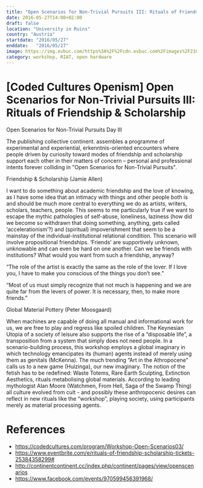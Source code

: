 ```yaml
---
title: "Open Scenarios for Non-Trivial Pursuits III: Rituals of Friendship & Scholarship"
date: 2016-05-27T14:00+02:00
draft: false
location: "University in Ruins"
country: "Austria"
startdate: "2016/05/27"
enddate:   "2016/05/27"
image: https://img.evbuc.com/https%3A%2F%2Fcdn.evbuc.com%2Fimages%2F21024052%2F148777297672%2F1%2Foriginal.jpg?w=1080&auto=format%2Ccompress&q=75&sharp=10&rect=0%2C340%2C4078%2C2039&s=49504ce0ea091bcee32c5b29606f2aa3
category: workshop, RIAT, open hardware
---
```


# [Coded Cultures Openism] Open Scenarios for Non-Trivial Pursuits III: Rituals of Friendship & Scholarship

Open Scenarios for Non-Trivial Pursuits Day III

The publishing collective continent. assembles a programme of experimental and experiential, erkenntnis-oriented encounters where people driven by curiosity toward modes of friendship and scholarship support each other in their matters of concern – personal and professional intents forever colliding in "Open Scenarios for Non-Trivial Pursuits".

Friendship & Scholarship (Jamie Allen)

I want to do something about academic friendship and the love of knowing, as I have some idea that an intimacy with things and other people both is and should be much more central to everything we do as artists, writers, scholars, teachers, people. This seems to me particularly true if we want to escape the mythic pathologies of self-abuse, loneliness, laziness (how did we become so withdrawn that doing something, anything, gets called ‘accelerationism’?) and (spiritual) impoverishment that seem to be a mainstay of the individual-institutional relational condition. This scenario will involve propositional friendships. ‘Friends’ are supportively unknown, unknowable and can even be hard on one another. Can we be friends with institutions? What would you want from such a friendship, anyway?

“The role of the artist is exactly the same as the role of the lover. If I love you, I have to make you conscious of the things you don’t see.”

“Most of us must simply recognize that not much is happening and we are quite far from the levers of power. It is necessary, then, to make more friends.”


Global Material Pottery (Peter Moosgaard)

When machines are capable of doing all manual and informational work for us, we are free to play and regress like spoiled children. The Keynesian Utopia of a society of leisure also supports the rise of a “disposable life”, a transposition from a system that simply does not need people. In a scenario-building process, this workshop employs a global imaginary in which technology emancipates its (human) agents instead of merely using them as genitals (McKenna). The much trending “Art in the Athropocene” calls us to a new game (Huizinga), our new imaginary. The notion of the fetish has to be redefined: Waste Totems, Rare Earth Sculpting, Extinction Aesthetics, rituals metabolising global materials. According to leading mythologist Alan Moore (Watchmen, From Hell, Saga of the Swamp Thing) all culture evolved from cult - and possibly these anthropocenic desires can reflect in new rituals like the “workshop”, playing society, using participants merely as material processing agents.


# References
* https://codedcultures.com/program/Workshop-Open-Scenarios03/
* https://www.eventbrite.com/e/rituals-of-friendship-scholarship-tickets-25384358299#
* http://continentcontinent.cc/index.php/continent/pages/view/openscenarios
* https://www.facebook.com/events/970599456391968/
